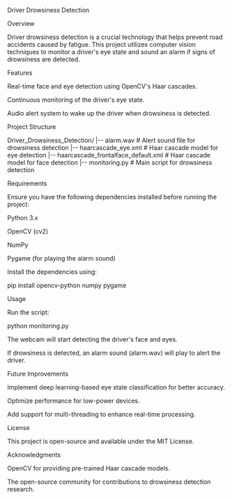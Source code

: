 Driver Drowsiness Detection

Overview

Driver drowsiness detection is a crucial technology that helps prevent road accidents caused by fatigue. This project utilizes computer vision techniques to monitor a driver's eye state and sound an alarm if signs of drowsiness are detected.

Features

Real-time face and eye detection using OpenCV's Haar cascades.

Continuous monitoring of the driver's eye state.

Audio alert system to wake up the driver when drowsiness is detected.

Project Structure

Driver_Drowsiness_Detection/
|-- alarm.wav                          # Alert sound file for drowsiness detection
|-- haarcascade_eye.xml                # Haar cascade model for eye detection
|-- haarcascade_frontalface_default.xml # Haar cascade model for face detection
|-- monitoring.py                       # Main script for drowsiness detection

Requirements

Ensure you have the following dependencies installed before running the project:

Python 3.x

OpenCV (cv2)

NumPy

Pygame (for playing the alarm sound)

Install the dependencies using:

pip install opencv-python numpy pygame

Usage

Run the script:

python monitoring.py

The webcam will start detecting the driver's face and eyes.

If drowsiness is detected, an alarm sound (alarm.wav) will play to alert the driver.

Future Improvements

Implement deep learning-based eye state classification for better accuracy.

Optimize performance for low-power devices.

Add support for multi-threading to enhance real-time processing.

License

This project is open-source and available under the MIT License.

Acknowledgments

OpenCV for providing pre-trained Haar cascade models.

The open-source community for contributions to drowsiness detection research.


